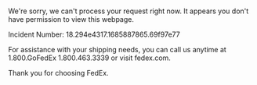  	


 	

We're sorry, we can't process your request right now. It appears you don't have permission to view this webpage.


Incident Number: 18.294e4317.1685887865.69f97e77





For assistance with your shipping needs, you can call us anytime at 1.800.GoFedEx 1.800.463.3339 or visit fedex.com.




Thank you for choosing FedEx.